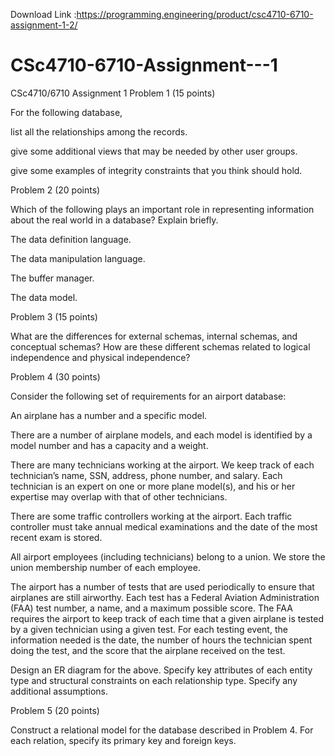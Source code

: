 Download Link :https://programming.engineering/product/csc4710-6710-assignment-1-2/


# CSc4710-6710-Assignment---1
CSc4710/6710 Assignment 1
Problem 1 (15 points)

For the following database,

list all the relationships among the records.

give some additional views that may be needed by other user groups.

give some examples of integrity constraints that you think should hold.



Problem 2 (20 points)

Which of the following plays an important role in representing information about the real world in a database? Explain briefly.

The data definition language.

The data manipulation language.

The buffer manager.

The data model.

Problem 3 (15 points)

What are the differences for external schemas, internal schemas, and conceptual schemas? How are these different schemas related to logical independence and physical independence?

Problem 4 (30 points)

Consider the following set of requirements for an airport database:

An airplane has a number and a specific model.

There are a number of airplane models, and each model is identified by a model number and has a capacity and a weight.

There are many technicians working at the airport. We keep track of each technician’s name, SSN, address, phone number, and salary. Each technician is an expert on one or more plane model(s), and his or her expertise may overlap with that of other technicians.

There are some traffic controllers working at the airport. Each traffic controller must take annual medical examinations and the date of the most recent exam is stored.

All airport employees (including technicians) belong to a union. We store the union membership number of each employee.

The airport has a number of tests that are used periodically to ensure that airplanes are still airworthy. Each test has a Federal Aviation Administration (FAA) test number, a name, and a maximum possible score. The FAA requires the airport to keep track of each time that a given airplane is tested by a given technician using a given test. For each testing event, the information needed is the date, the number of hours the technician spent doing the test, and the score that the airplane received on the test.

Design an ER diagram for the above. Specify key attributes of each entity type and structural constraints on each relationship type. Specify any additional assumptions.

Problem 5 (20 points)

Construct a relational model for the database described in Problem 4. For each relation, specify its primary key and foreign keys.


